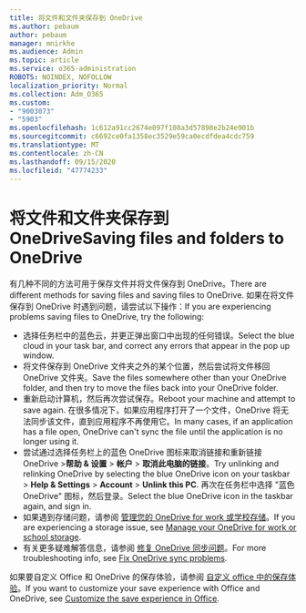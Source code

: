 ```yaml
---
title: 将文件和文件夹保存到 OneDrive
ms.author: pebaum
author: pebaum
manager: mnirkhe
ms.audience: Admin
ms.topic: article
ms.service: o365-administration
ROBOTS: NOINDEX, NOFOLLOW
localization_priority: Normal
ms.collection: Adm_O365
ms.custom:
- "9003073"
- "5903"
ms.openlocfilehash: 1c612a91cc2674e097f108a3d57898e2b24e901b
ms.sourcegitcommit: c6692ce0fa1358ec3529e59ca0ecdfdea4cdc759
ms.translationtype: MT
ms.contentlocale: zh-CN
ms.lasthandoff: 09/15/2020
ms.locfileid: "47774233"
---
```

# <a name="saving-files-and-folders-to-onedrive"></a><span data-ttu-id="d05a2-102">将文件和文件夹保存到 OneDrive</span><span class="sxs-lookup"><span data-stu-id="d05a2-102">Saving files and folders to OneDrive</span></span>

<span data-ttu-id="d05a2-103">有几种不同的方法可用于保存文件并将文件保存到 OneDrive。</span><span class="sxs-lookup"><span data-stu-id="d05a2-103">There are different methods for saving files and saving files to OneDrive.</span></span> <span data-ttu-id="d05a2-104">如果在将文件保存到 OneDrive 时遇到问题，请尝试以下操作：</span><span class="sxs-lookup"><span data-stu-id="d05a2-104">If you are experiencing problems saving files to OneDrive, try the following:</span></span>

- <span data-ttu-id="d05a2-105">选择任务栏中的蓝色云，并更正弹出窗口中出现的任何错误。</span><span class="sxs-lookup"><span data-stu-id="d05a2-105">Select the blue cloud in your task bar, and correct any errors that appear in the pop up window.</span></span>
- <span data-ttu-id="d05a2-106">将文件保存到 OneDrive 文件夹之外的某个位置，然后尝试将文件移回 OneDrive 文件夹。</span><span class="sxs-lookup"><span data-stu-id="d05a2-106">Save the files somewhere other than your OneDrive folder, and then try to move the files back into your OneDrive folder.</span></span>
- <span data-ttu-id="d05a2-107">重新启动计算机，然后再次尝试保存。</span><span class="sxs-lookup"><span data-stu-id="d05a2-107">Reboot your machine and attempt to save again.</span></span> <span data-ttu-id="d05a2-108">在很多情况下，如果应用程序打开了一个文件，OneDrive 将无法同步该文件，直到应用程序不再使用它。</span><span class="sxs-lookup"><span data-stu-id="d05a2-108">In many cases, if an application has a file open, OneDrive can't sync the file until the application is no longer using it.</span></span>    
- <span data-ttu-id="d05a2-109">尝试通过选择任务栏上的蓝色 OneDrive 图标来取消链接和重新链接 OneDrive >**帮助 & 设置**  >  **帐户**  >  **取消此电脑的链接**。</span><span class="sxs-lookup"><span data-stu-id="d05a2-109">Try unlinking and relinking OneDrive by selecting the blue OneDrive icon on your taskbar > **Help & Settings** > **Account** > **Unlink this PC**.</span></span> <span data-ttu-id="d05a2-110">再次在任务栏中选择 "蓝色 OneDrive" 图标，然后登录。</span><span class="sxs-lookup"><span data-stu-id="d05a2-110">Select the blue OneDrive icon in the taskbar again, and sign in.</span></span>
- <span data-ttu-id="d05a2-111">如果遇到存储问题，请参阅 [管理您的 OneDrive for work 或学校存储](https://support.microsoft.com/office/manage-your-onedrive-for-work-or-school-storage-31519161-059c-4764-b6f8-f5cd29f7fe68)。</span><span class="sxs-lookup"><span data-stu-id="d05a2-111">If you are experiencing a storage issue, see [Manage your OneDrive for work or school storage](https://support.microsoft.com/office/manage-your-onedrive-for-work-or-school-storage-31519161-059c-4764-b6f8-f5cd29f7fe68).</span></span>
- <span data-ttu-id="d05a2-112">有关更多疑难解答信息，请参阅 [修复 OneDrive 同步问题](https://docs.microsoft.com/alchemyinsights/fix-onedrive-sync-issues)。</span><span class="sxs-lookup"><span data-stu-id="d05a2-112">For more troubleshooting info, see [Fix OneDrive sync problems](https://docs.microsoft.com/alchemyinsights/fix-onedrive-sync-issues).</span></span>  

<span data-ttu-id="d05a2-113">如果要自定义 Office 和 OneDrive 的保存体验，请参阅 [自定义 office 中的保存体验](https://support.microsoft.com/office/customize-the-save-experience-in-office-786200a7-f5f2-4d26-a3ae-b78c60dd5d3b)。</span><span class="sxs-lookup"><span data-stu-id="d05a2-113">If you want to customize your save experience with Office and OneDrive, see [Customize the save experience in Office](https://support.microsoft.com/office/customize-the-save-experience-in-office-786200a7-f5f2-4d26-a3ae-b78c60dd5d3b).</span></span>
